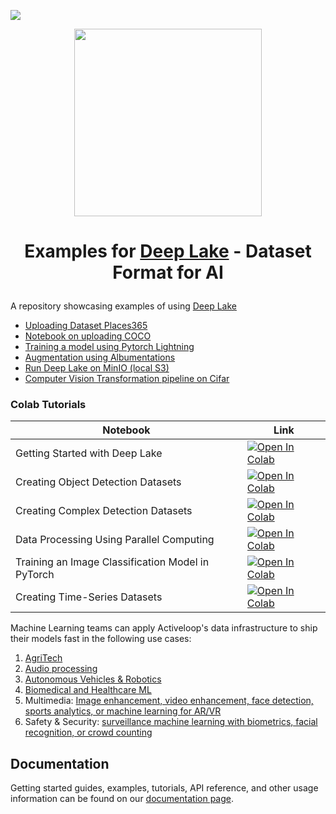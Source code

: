 <img src="https://static.scarf.sh/a.png?x-pxid=bc3c57b0-9a65-49fe-b8ea-f711c4d35b82" /><p align="center">
     <img src="https://i.postimg.cc/rsjcWc3S/deeplake-logo.png" width="300"/>
    </br>
    <h1 align="center">Examples for <a href="https://github.com/activeloopai/deeplake">Deep Lake</a> - Dataset Format for AI
 </h1>
 
 
 A repository showcasing examples of using [Deep Lake](https://github.com/activeloopai/deeplake)
 - [Uploading Dataset Places365](places365/upload.py)
 - [Notebook on uploading COCO](coco/upload_coco.ipynb)
 - [Training a model using Pytorch Lightning](pytorch-lightning/mnist.py)
 - [Augmentation using Albumentations](albumentations/augment.py)
 - [Run Deep Lake on MinIO (local S3)](minio)
 - [Computer Vision Transformation pipeline on Cifar](transforming)
 
### Colab Tutorials

| Notebook    | Link |
|-------------|------|
| Getting Started with Deep Lake  | [![Open In Colab](https://colab.research.google.com/assets/colab-badge.svg)](https://colab.research.google.com/github/activeloopai/examples/blob/main/colabs/Getting_Started_with_Hub.ipynb) |
| Creating Object Detection Datasets | [![Open In Colab](https://colab.research.google.com/assets/colab-badge.svg)](https://colab.research.google.com/github/activeloopai/examples/blob/main/colabs/Creating_Object_Detection_Datasets.ipynb) |
| Creating Complex Detection Datasets | [![Open In Colab](https://colab.research.google.com/assets/colab-badge.svg)](https://colab.research.google.com/github/activeloopai/examples/blob/main/colabs/Creating_Complex_Datasets.ipynb) |
| Data Processing Using Parallel Computing | [![Open In Colab](https://colab.research.google.com/assets/colab-badge.svg)](https://colab.research.google.com/github/activeloopai/examples/blob/istranic-adding-colabs/colabs/Data_Processing_Using_Parallel_Computing.ipynb) |
| Training an Image Classification Model in PyTorch  | [![Open In Colab](https://colab.research.google.com/assets/colab-badge.svg)](https://colab.research.google.com/github/activeloopai/examples/blob/main/colabs/Training_an_Image_Classification_Model_in_PyTorch.ipynb) |
| Creating Time-Series Datasets  | [![Open In Colab](https://colab.research.google.com/assets/colab-badge.svg)](https://colab.research.google.com/github/activeloopai/examples/blob/main/colabs/Creating_Time_Series_Datasets.ipynb) |

 Machine Learning teams can apply Activeloop's data infrastructure to ship their models fast in the following use cases:

 1. [AgriTech](https://www.activeloop.ai/solutions/agriculture/)
 2. [Audio processing](https://www.activeloop.ai/solutions/audio/)
 3. [Autonomous Vehicles & Robotics](https://www.activeloop.ai/solutions/autonomous-vehicles-robotics/)
 4. [Biomedical and Healthcare ML](https://www.activeloop.ai/solutions/biomedical-healthcare/)
 5. Multimedia: [Image enhancement, video enhancement, face detection, sports analytics, or machine learning for AR/VR](https://www.activeloop.ai/solutions/multimedia/)
 6. Safety & Security: [surveillance machine learning with biometrics, facial recognition, or crowd counting](https://www.activeloop.ai/solutions/safety-security/)


## Documentation
Getting started guides, examples, tutorials, API reference, and other usage information can be found on our [documentation page](http://docs.activeloop.ai/?utm_source=github&utm_medium=repo&utm_campaign=readme). 
